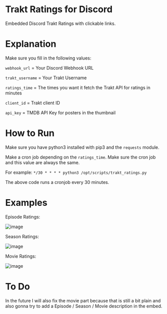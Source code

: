 # Trakt Ratings for Discord
Embedded Discord Trakt Ratings with clickable links.

# Explanation

Make sure you fill in the following values:

`webhook_url` = Your Discord Webhook URL

`trakt_username` = Your Trakt Username

`ratings_time` = The times you want it fetch the Trakt API for ratings in minutes

`client_id` = Trakt client ID

`api_key` = TMDB API Key for posters in the thumbnail

# How to Run

Make sure you have python3 installed with pip3 and the `requests` module.

Make a cron job depending on the `ratings_time`. Make sure the cron job and this value are always the same.

For example: `*/30 * * * * python3 /opt/scripts/trakt_ratings.py`

The above code runs a cronjob every 30 minutes.

# Examples

Episode Ratings:

![image](https://user-images.githubusercontent.com/39315068/226563851-7bcfd204-9f73-467e-b960-c06bbba5edd9.png)

Season Ratings:

![image](https://user-images.githubusercontent.com/39315068/226563915-f3bb6632-4cbf-4785-922c-c08c055372a2.png)

Movie Ratings:

![image](https://user-images.githubusercontent.com/39315068/226563974-53cfd4fb-4d94-4474-9143-9ed248c7dc51.png)

# To Do

In the future I will also fix the movie part because that is still a bit plain and also gonna try to add a Episode / Season / Movie description in the embed.
